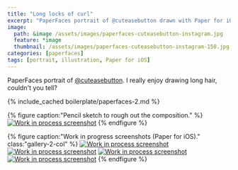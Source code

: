 ```yaml
---
title: "Long locks of curl"
excerpt: "PaperFaces portrait of @cuteasebutton drawn with Paper for iOS on an iPad."
image: 
  path: &image /assets/images/paperfaces-cuteasebutton-instagram.jpg 
  feature: *image
  thumbnail: /assets/images/paperfaces-cuteasebutton-instagram-150.jpg
categories: [paperfaces]
tags: [portrait, illustration, Paper for iOS]
---
```


PaperFaces portrait of [@cuteasebutton](http://instagram.com/cuteasebutton). I really enjoy drawing long hair, couldn't you tell?

{% include_cached boilerplate/paperfaces-2.md %}

{% figure caption:"Pencil sketch to rough out the composition." %}
[![Work in process screenshot](/assets/images/paperfaces-cuteasebutton-process-1-750.jpg)](/assets/images/paperfaces-cuteasebutton-process-1-lg.jpg)
{% endfigure %}

{% figure caption:"Work in progress screenshots (Paper for iOS)." class:"gallery-2-col" %}
[![Work in process screenshot](/assets/images/paperfaces-cuteasebutton-process-2-600.jpg)](/assets/images/paperfaces-cuteasebutton-process-2-lg.jpg)
[![Work in process screenshot](/assets/images/paperfaces-cuteasebutton-process-3-600.jpg)](/assets/images/paperfaces-cuteasebutton-process-3-lg.jpg)
[![Work in process screenshot](/assets/images/paperfaces-cuteasebutton-process-4-600.jpg)](/assets/images/paperfaces-cuteasebutton-process-4-lg.jpg)
[![Work in process screenshot](/assets/images/paperfaces-cuteasebutton-process-5-600.jpg)](/assets/images/paperfaces-cuteasebutton-process-5-lg.jpg)
{% endfigure %}
